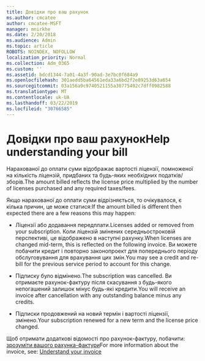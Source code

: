 ```yaml
---
title: Довідки про ваш рахунок
ms.author: cmcatee
author: cmcatee-MSFT
manager: mnirkhe
ms.date: 2/20/2018
ms.audience: Admin
ms.topic: article
ROBOTS: NOINDEX, NOFOLLOW
localization_priority: Normal
ms.collection: Adm_O365
ms.custom: ''
ms.assetid: bdcd1344-7a01-4a3f-90ad-3e7bc0f684a9
ms.openlocfilehash: 301aedd5ba64561eda33a6bd2f2e89253d63a854
ms.sourcegitcommit: 03a156a9c9740521155a30775492c7dff0982588
ms.translationtype: MT
ms.contentlocale: uk-UA
ms.lasthandoff: 03/22/2019
ms.locfileid: "30766585"
---
```

# <a name="help-understanding-your-bill"></a><span data-ttu-id="aada6-102">Довідки про ваш рахунок</span><span class="sxs-lookup"><span data-stu-id="aada6-102">Help understanding your bill</span></span>

<span data-ttu-id="aada6-103">Нарахованої до оплати суми відображає вартості ліцензії, помноженої на кількість ліцензій, придбаних та будь-яких необхідних податків/зборів.</span><span class="sxs-lookup"><span data-stu-id="aada6-103">The amount billed reflects the license price multiplied by the number of licenses purchased and any required taxes/fees.</span></span>
  
<span data-ttu-id="aada6-104">Якщо нарахованої до оплати суми відрізняється, то очікувалося, є кілька причин, це може статися:</span><span class="sxs-lookup"><span data-stu-id="aada6-104">If the amount billed is different then expected there are a few reasons this may happen:</span></span>
  
- <span data-ttu-id="aada6-105">Ліцензії або додавання передплати.</span><span class="sxs-lookup"><span data-stu-id="aada6-105">Licenses added or removed from your subscription.</span></span> <span data-ttu-id="aada6-106">Коли ліцензій змінених середньостроковій перспективі, це відображено в наступні рахунку.</span><span class="sxs-lookup"><span data-stu-id="aada6-106">When licenses are changed mid-term, this is reflected on the following invoice.</span></span> <span data-ttu-id="aada6-107">Ви можете побачити кредит і повторно законопроект для попереднього періоду обслуговування для врахування цих змін.</span><span class="sxs-lookup"><span data-stu-id="aada6-107">You may see a credit and re-bill for the previous service period to account for this change.</span></span>
    
- <span data-ttu-id="aada6-108">Підписку було відмінено.</span><span class="sxs-lookup"><span data-stu-id="aada6-108">The subscription was cancelled.</span></span> <span data-ttu-id="aada6-109">Ви отримаєте рахунок-фактуру після скасування з будь-якого непогашений залишок мінус будь-які кредити.</span><span class="sxs-lookup"><span data-stu-id="aada6-109">You will receive an invoice after cancellation with any outstanding balance minus any credits.</span></span>
    
- <span data-ttu-id="aada6-110">Підписки продовжений на новий термін і вартості ліцензії, змінено.</span><span class="sxs-lookup"><span data-stu-id="aada6-110">Your subscription renewed for a new term and the license price changed.</span></span>
    
<span data-ttu-id="aada6-111">Щоб отримати додаткові відомості про рахунок-фактуру, побачити: [зрозуміти вашого рахунка-фактури](https://support.office.com/article/0724b428-fb59-4962-8c37-6674166d7507)</span><span class="sxs-lookup"><span data-stu-id="aada6-111">For more information about the invoice, see: [Understand your invoice](https://support.office.com/article/0724b428-fb59-4962-8c37-6674166d7507)</span></span>
  

